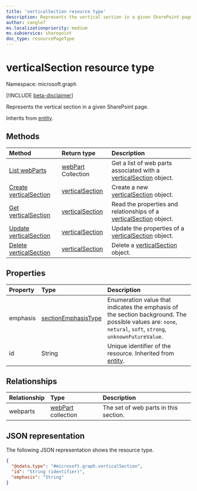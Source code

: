 ```yaml
---
title: 'verticalSection resource type'
description: Represents the vertical section in a given SharePoint page.
author: sangle7
ms.localizationpriority: medium
ms.subservice: sharepoint
doc_type: resourcePageType
---
```


# verticalSection resource type

Namespace: microsoft.graph

[!INCLUDE [beta-disclaimer](../../includes/beta-disclaimer.md)]

Represents the vertical section in a given SharePoint page.

Inherits from [entity](../resources/entity.md).

## Methods

| Method                                               | Return type                                        | Description                                                                                           |
| :--------------------------------------------------- | :------------------------------------------------- | :---------------------------------------------------------------------------------------------------- |
| [List webParts](../api/webpart-list.md)              | [webPart](../resources/webPart.md) Collection      | Get a list of web parts associated with a [verticalSection](../resources/verticalSection.md) object.  |
| [Create verticalSection](../api/sitepage-post-verticalsection.md)    | [verticalSection](../resources/verticalsection.md)            | Create a new [verticalSection](../resources/verticalsection.md) object. |
| [Get verticalSection](../api/verticalsection-get.md) | [verticalSection](../resources/verticalsection.md) | Read the properties and relationships of a [verticalSection](../resources/verticalsection.md) object. |
| [Update verticalSection](../api/verticalsection-update.md)    | [verticalSection](../resources/verticalsection.md)            | Update the properties of a [verticalSection](../resources/verticalsection.md) object. |
| [Delete verticalSection](../api/verticalsection-delete.md)    | [verticalSection](../resources/verticalsection.md)            | Delete a [verticalSection](../resources/verticalsection.md) object. |

## Properties

| Property | Type                                                                                | Description                                                                                                                                                  |
| :------- | :---------------------------------------------------------------------------------- | :----------------------------------------------------------------------------------------------------------------------------------------------------------- |
| emphasis | [sectionEmphasisType](../resources/horizontalsection.md#sectionemphasistype-values) | Enumeration value that indicates the emphasis of the section background. The possible values are: `none`, `netural`, `soft`, `strong`, `unknownFutureValue`. |
| id       | String                                                                              | Unique identifier of the resource. Inherited from [entity](../resources/entity.md).                                                                          |

## Relationships

| Relationship | Type                                          | Description                           |
| :----------- | :-------------------------------------------- | :------------------------------------ |
| webparts     | [webPart](../resources/webpart.md) collection | The set of web parts in this section. |

## JSON representation

The following JSON representation shows the resource type.

<!-- {
  "blockType": "resource",
  "keyProperty": "id",
  "@odata.type": "microsoft.graph.verticalSection",
  "baseType": "microsoft.graph.entity",
  "openType": false
}
-->

```json
{
  "@odata.type": "#microsoft.graph.verticalSection",
  "id": "String (identifier)",
  "emphasis": "String"
}
```
